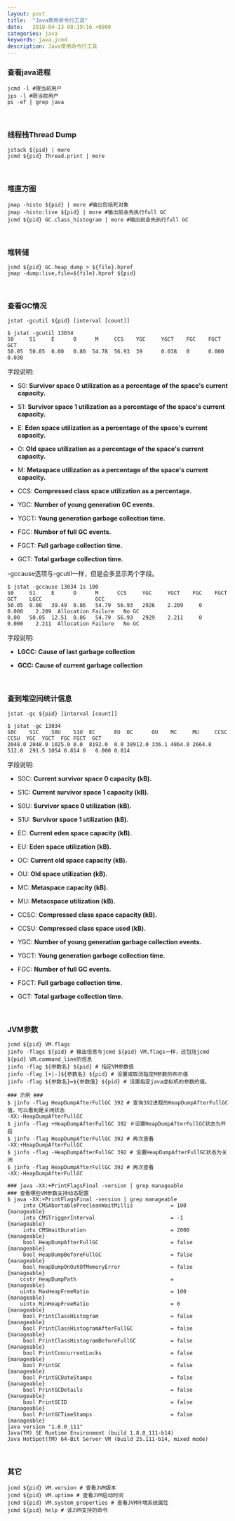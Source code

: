 ```yaml
---
layout: post
title:  "Java常用命令行工具"
date:   2018-04-13 08:19:16 +0800
categories: java
keywords: java,jcmd
description: Java常用命令行工具
---
```

### 查看java进程

```shell
jcmd -l #限当前用户
jps -l #限当前用户
ps -ef | grep java
```

<br/>

### 线程栈Thread Dump

```shell
jstack ${pid} | more
jcmd ${pid} Thread.print | more
```

<br/>

### 堆直方图

```shell
jmap -histo ${pid} | more #输出包括死对象
jmap -histo:live ${pid} | more #输出前会先执行full GC
jcmd ${pid} GC.class_histogram | more #输出前会先执行full GC
```

<br/>

### 堆转储

```shell
jcmd ${pid} GC.heap_dump > ${file}.hprof
jmap -dump:live,file=${file}.hprof ${pid}
```

<br/>

### 查看GC情况

```shell
jstat -gcutil ${pid} [interval [count]]

$ jstat -gcutil 13034
S0     S1     E      O      M     CCS    YGC     YGCT    FGC    FGCT     GCT   
50.05  50.05  0.00   0.80  54.78  56.93  39      0.038   0      0.000    0.038
```

字段说明:

* S0: **Survivor space 0 utilization as a percentage of the space's current capacity.**

* S1: **Survivor space 1 utilization as a percentage of the space's current capacity.**

* E: **Eden space utilization as a percentage of the space's current capacity.**

* O: **Old space utilization as a percentage of the space's current capacity.**

* M: **Metaspace utilization as a percentage of the space's current capacity.**

* CCS: **Compressed class space utilization as a percentage.**

* YGC: **Number of young generation GC events.**

* YGCT: **Young generation garbage collection time.**

* FGC: **Number of full GC events.**

* FGCT: **Full garbage collection time.**

* GCT: **Total garbage collection time.**

-gccause选项与-gcutil一样，但是会多显示两个字段。

```shell
$ jstat -gccause 13034 1s 100
S0     S1     E      O      M      CCS     YGC     YGCT    FGC    FGCT     GCT    LGCC                 GCC
50.05  0.00   39.49  0.86   54.79  56.93   2926    2.209     0    0.000    2.209  Allocation Failure   No GC
0.00   50.05  12.51  0.86   54.79  56.93   2929    2.211     0    0.000    2.211  Allocation Failure   No GC
```

字段说明:

* **LGCC: Cause of last garbage collection**

* **GCC: Cause of current garbage collection**

<br/>

### 查到堆空间统计信息

```shell
jstat -gc ${pid} [interval [count]]

$ jstat -gc 13034
S0C    S1C    S0U    S1U  EC      EU  OC      OU    MC     MU     CCSC   CCSU  YGC  YGCT  FGC FGCT  GCT   
2048.0 2048.0 1025.0 0.0  8192.0  0.0 38912.0 336.1 4864.0 2664.8 512.0  291.5 1054 0.814 0   0.000 0.814
```

字段说明:

* S0C: **Current survivor space 0 capacity (kB).**

* S1C: **Current survivor space 1 capacity (kB).**

* S0U: **Survivor space 0 utilization (kB).**

* S1U: **Survivor space 1 utilization (kB).**

* EC: **Current eden space capacity (kB).**

* EU: **Eden space utilization (kB).**

* OC: **Current old space capacity (kB).**

* OU: **Old space utilization (kB).**

* MC: **Metaspace capacity (kB).**

* MU: **Metacspace utilization (kB).**

* CCSC: **Compressed class space capacity (kB).**

* CCSU: **Compressed class space used (kB).**

* YGC: **Number of young generation garbage collection events.**

* YGCT: **Young generation garbage collection time.**

* FGC: **Number of full GC events.**

* FGCT: **Full garbage collection time.**

* GCT: **Total garbage collection time.**

<br/>

### JVM参数

```shell
jcmd ${pid} VM.flags
jinfo -flags ${pid} # 输出信息与jcmd ${pid} VM.flags一样，还包括jcmd ${pid} VM.command_line的信息
jinfo -flag ${参数名} ${pid} # 指定VM参数值
jinfo -flag [+|-]${参数名} ${pid} # 设置或取消指定M参数的布尔值
jinfo -flag ${参数名}=${参数值} ${pid} # 设置指定java虚拟机的参数的值。

### 示例 ###
$ jinfo -flag HeapDumpAfterFullGC 392 # 查询392进程的HeapDumpAfterFullGC值，可以看到是关闭状态
-XX:-HeapDumpAfterFullGC
$ jinfo -flag +HeapDumpAfterFullGC 392 ＃设置HeapDumpAfterFullGC状态为开启
$ jinfo -flag HeapDumpAfterFullGC 392 # 再次查看
-XX:+HeapDumpAfterFullGC
$ jinfo -flag -HeapDumpAfterFullGC 392 # 设置HeapDumpAfterFullGC状态为关闭
$ jinfo -flag HeapDumpAfterFullGC 392 # 再次查看
-XX:-HeapDumpAfterFullGC

### java -XX:+PrintFlagsFinal -version | grep manageable
### 查看哪些VM参数支持动态配置
$ java -XX:+PrintFlagsFinal -version | grep manageable
     intx CMSAbortablePrecleanWaitMillis            = 100                                 {manageable}
     intx CMSTriggerInterval                        = -1                                  {manageable}
     intx CMSWaitDuration                           = 2000                                {manageable}
     bool HeapDumpAfterFullGC                       = false                               {manageable}
     bool HeapDumpBeforeFullGC                      = false                               {manageable}
     bool HeapDumpOnOutOfMemoryError                = false                               {manageable}
    ccstr HeapDumpPath                              =                                     {manageable}
    uintx MaxHeapFreeRatio                          = 100                                 {manageable}
    uintx MinHeapFreeRatio                          = 0                                   {manageable}
     bool PrintClassHistogram                       = false                               {manageable}
     bool PrintClassHistogramAfterFullGC            = false                               {manageable}
     bool PrintClassHistogramBeforeFullGC           = false                               {manageable}
     bool PrintConcurrentLocks                      = false                               {manageable}
     bool PrintGC                                   = false                               {manageable}
     bool PrintGCDateStamps                         = false                               {manageable}
     bool PrintGCDetails                            = false                               {manageable}
     bool PrintGCID                                 = false                               {manageable}
     bool PrintGCTimeStamps                         = false                               {manageable}
java version "1.8.0_111"
Java(TM) SE Runtime Environment (build 1.8.0_111-b14)
Java HotSpot(TM) 64-Bit Server VM (build 25.111-b14, mixed mode)
```

<br/>

### 其它

```shell
jcmd ${pid} VM.version # 查看JVM版本
jcmd ${pid} VM.uptime # 查看JVM启动时间
jcmd ${pid} VM.system_properties # 查看JVM环境系统属性
jcmd ${pid} help # 该JVM支持的命令
```
